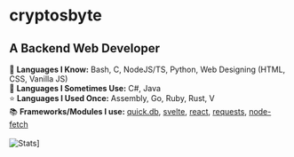 # cryptosbyte

## A Backend Web Developer 
🧠 **Languages I Know:** Bash, C, NodeJS/TS, Python, Web Designing (HTML, CSS, Vanilla JS) <br/>
🔂 **Languages I Sometimes Use:** C#, Java <br/>
⭐ **Languages I Used Once:** Assembly, Go, Ruby, Rust, V <br/>
📚 **Frameworks/Modules I use:** [quick.db](https://npmjs.com/package/quick.db), [svelte](https://npmjs.com/package/svelte), [react](https://reactjs.org/), [requests](https://pypi.org/project/requests/), [node-fetch](https://npmjs.com/package/node-fetch) <br/> <br/>
![Stats](https://github-readme-stats.vercel.app/api?username=cryptosbyte&show_icons=true&theme=dark)]
